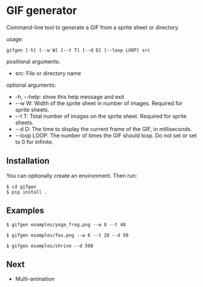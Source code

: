 # GIF generator

Command-line tool to generate a GIF from a sprite sheet or directory.

usage:

~~~~
gifgen [-h] [--w W] [--t T] [--d D] [--loop LOOP] src
~~~~

positional arguments:
  * src: File or directory name

optional arguments:
  * -h, --help: show this help message and exit
  * --w W: Width of the sprite sheet in number of images. Required for sprite sheets.
  * --t T: Total number of images on the sprite sheet. Required for sprite sheets.
  * --d D: The time to display the current frame of the GIF, in milliseconds.
  * --loop LOOP: The number of times the GIF should loop. Do not set or set to 0 for infinite.

## Installation

You can optionally create an environment.
Then run:

~~~~
$ cd gifgen
$ pip install .
~~~~

## Examples

~~~~
$ gifgen examples/yoga_frog.png --w 8 --t 48
~~~~

~~~~
$ gifgen examples/fox.png --w 6 --t 28 --d 50
~~~~

~~~~
$ gifgen examples/shrine --d 500
~~~~

## Next
* Multi-animation
